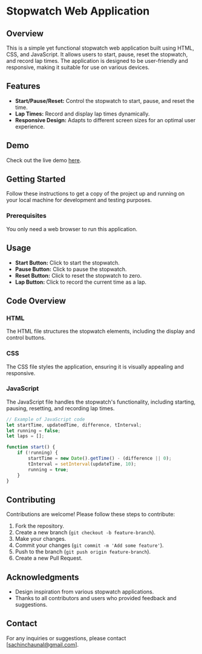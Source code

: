 # Stopwatch Web Application


## Overview

This is a simple yet functional stopwatch web application built using HTML, CSS, and JavaScript. It allows users to start, pause, reset the stopwatch, and record lap times. The application is designed to be user-friendly and responsive, making it suitable for use on various devices.

## Features

- **Start/Pause/Reset:** Control the stopwatch to start, pause, and reset the time.
- **Lap Times:** Record and display lap times dynamically.
- **Responsive Design:** Adapts to different screen sizes for an optimal user experience.

## Demo

Check out the live demo [here](https://sachinchaunal.github.io/Stopwatch_Web_Application/).

## Getting Started

Follow these instructions to get a copy of the project up and running on your local machine for development and testing purposes.

### Prerequisites

You only need a web browser to run this application.



## Usage

- **Start Button:** Click to start the stopwatch.
- **Pause Button:** Click to pause the stopwatch.
- **Reset Button:** Click to reset the stopwatch to zero.
- **Lap Button:** Click to record the current time as a lap.

## Code Overview

### HTML

The HTML file structures the stopwatch elements, including the display and control buttons.

### CSS

The CSS file styles the application, ensuring it is visually appealing and responsive.

### JavaScript

The JavaScript file handles the stopwatch's functionality, including starting, pausing, resetting, and recording lap times.

```javascript
// Example of JavaScript code
let startTime, updatedTime, difference, tInterval;
let running = false;
let laps = [];

function start() {
    if (!running) {
        startTime = new Date().getTime() - (difference || 0);
        tInterval = setInterval(updateTime, 10);
        running = true;
    }
}
```

## Contributing

Contributions are welcome! Please follow these steps to contribute:

1. Fork the repository.
2. Create a new branch (`git checkout -b feature-branch`).
3. Make your changes.
4. Commit your changes (`git commit -m 'Add some feature'`).
5. Push to the branch (`git push origin feature-branch`).
6. Create a new Pull Request.



## Acknowledgments

- Design inspiration from various stopwatch applications.
- Thanks to all contributors and users who provided feedback and suggestions.

## Contact

For any inquiries or suggestions, please contact [sachinchaunal@gmail.com].


